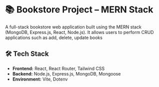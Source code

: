 # 📚 Bookstore Project – MERN Stack

A full-stack bookstore web application built using the MERN stack (MongoDB, Express.js, React, Node.js). It allows users to perform CRUD applications such as add, delete, update books


## 🛠️ Tech Stack

- **Frontend:** React, React Router, Tailwind CSS
- **Backend:** Node.js, Express.js, MongoDB, Mongoose
- **Environment:** Vite, Dotenv

